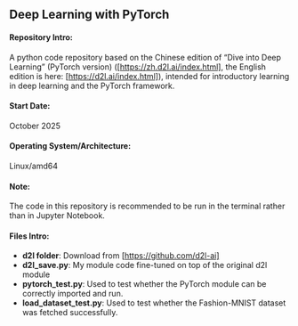 ## Deep Learning with PyTorch

#### Repository Intro: 
A python code repository based on the Chinese edition of “Dive into Deep Learning” (PyTorch version) ([https://zh.d2l.ai/index.html], the English edition is here: [https://d2l.ai/index.html]), intended for introductory learning in deep learning and the PyTorch framework. 

#### Start Date:
October 2025

#### Operating System/Architecture:
Linux/amd64

#### Note:
The code in this repository is recommended to be run in the terminal rather than in Jupyter Notebook.

#### Files Intro:
- **d2l folder**: Download from [https://github.com/d2l-ai]
- **d2l_save.py**: My module code fine-tuned on top of the original d2l module
- **pytorch_test.py**: Used to test whether the PyTorch module can be correctly imported and run.
- **load_dataset_test.py**: Used to test whether the Fashion-MNIST dataset was fetched successfully.
